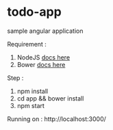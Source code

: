 # todo-app
sample angular application

Requirement : 

1. NodeJS [docs here](http://www.nodejs.org)
2. Bower [docs here](http://www.bower.io)

Step : 

1. npm install
2. cd app && bower install
3. npm start

Running on : http://localhost:3000/
